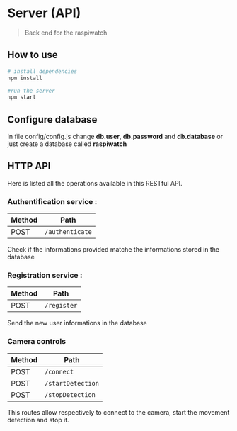 # Server (API)
  > Back end for the raspiwatch

## How to use

``` bash
# install dependencies
npm install

#run the server
npm start
```


## Configure database

In file config/config.js change **db.user**, **db.password** and **db.database** or just create a database called **raspiwatch**



## HTTP API

Here is listed all the operations available in this RESTful API.

### Authentification service :

|Method          |Path                           |
|----------------|-------------------------------|
|POST            |`/authenticate`                |

Check if the informations provided matche the informations stored in the database


### Registration service :

|Method          |Path                           |
|----------------|-------------------------------|
|POST            |`/register`                    |

Send the new user informations in the database


### Camera controls

|Method          |Path                           |
|----------------|-------------------------------|
|POST            |`/connect`                     |
|POST            |`/startDetection`              |
|POST            |`/stopDetection`               |

This routes allow respectively to connect to the camera, start the movement detection and stop it.
